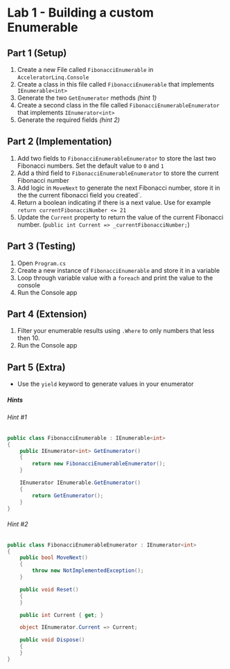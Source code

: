 # Lab 1 - Building a custom Enumerable


## Part 1 (Setup)

1. Create a new File called `FibonacciEnumerable` in `AcceleratorLinq.Console`
2. Create a class in this file called `FibonacciEnumerable` that implements ` IEnumerable<int>`
3. Generate the two `GetEnumerator` methods _(hint 1)_
4. Create a second class in the file called `FibonacciEnumerableEnumerator` that implements `IEnumerator<int>`
5. Generate the required fields _(hint 2)_

## Part 2 (Implementation)
1. Add two fields to `FibonacciEnumerableEnumerator` to store the last two Fibonacci numbers. Set the default value to `0` and `1`
2. Add a third field to `FibonacciEnumerableEnumerator` to store the current Fibonacci number
3. Add logic in `MoveNext` to generate the next Fibonacci number, store it in the the current fibonacci field you created`.
4. Return a boolean indicating if there is a next value. Use for example `return currentFibonacciNumber <= 21`
5. Update the `Current` property to return the value of the current Fibonacci number. (`public int Current => _currentFibonacciNumber;`)

## Part 3 (Testing)
1. Open `Program.cs`
2. Create a new instance of `FibonacciEnumerable` and store it in a variable
3. Loop through variable value with a `foreach` and print the value to the console
4. Run the Console app

## Part 4 (Extension)
1. Filter your enumerable results using `.Where` to only numbers that less then 10.
2. Run the Console app

## Part 5 (Extra)
- Use the `yield` keyword to generate values in your enumerator

##### Hints
###### Hint #1
```csharp
public class FibonacciEnumerable : IEnumerable<int>
{
    public IEnumerator<int> GetEnumerator()
    {
        return new FibonacciEnumerableEnumerator();
    }

    IEnumerator IEnumerable.GetEnumerator()
    {
        return GetEnumerator();
    }
}
```

###### Hint #2
```csharp
public class FibonacciEnumerableEnumerator : IEnumerator<int>
{
    public bool MoveNext()
    {
        throw new NotImplementedException();
    }

    public void Reset()
    {
    }

    public int Current { get; }

    object IEnumerator.Current => Current;

    public void Dispose()
    {
    }
}
```